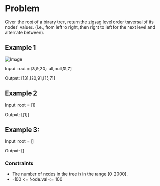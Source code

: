 # Problem

Given the root of a binary tree, return the zigzag level order traversal of its nodes' values. (i.e., from left to right, then right to left for the next level and alternate between).

## Example 1

![Image](https://assets.leetcode.com/uploads/2021/02/19/tree1.jpg)

Input: root = [3,9,20,null,null,15,7]

Output: [[3],[20,9],[15,7]]

## Example 2

Input: root = [1]

Output: [[1]]

## Example 3:

Input: root = []

Output: []
 
### Constraints

- The number of nodes in the tree is in the range [0, 2000].
- -100 <= Node.val <= 100
